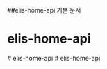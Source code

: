 ##elis-home-api
기본 문서
# elis-home-api
#   e l i s - h o m e - a p i  
 #   e l i s - h o m e - a p i  
 